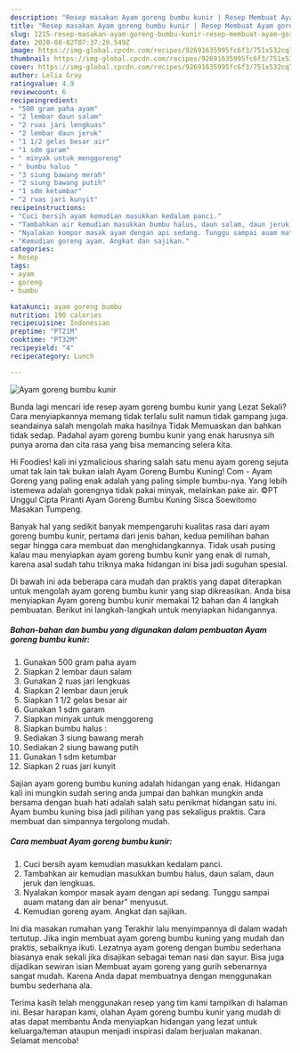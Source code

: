 ```yaml
---
description: "Resep masakan Ayam goreng bumbu kunir | Resep Membuat Ayam goreng bumbu kunir Yang Sempurna"
title: "Resep masakan Ayam goreng bumbu kunir | Resep Membuat Ayam goreng bumbu kunir Yang Sempurna"
slug: 1215-resep-masakan-ayam-goreng-bumbu-kunir-resep-membuat-ayam-goreng-bumbu-kunir-yang-sempurna
date: 2020-08-02T07:37:20.549Z
image: https://img-global.cpcdn.com/recipes/92691635995fc6f3/751x532cq70/ayam-goreng-bumbu-kunir-foto-resep-utama.jpg
thumbnail: https://img-global.cpcdn.com/recipes/92691635995fc6f3/751x532cq70/ayam-goreng-bumbu-kunir-foto-resep-utama.jpg
cover: https://img-global.cpcdn.com/recipes/92691635995fc6f3/751x532cq70/ayam-goreng-bumbu-kunir-foto-resep-utama.jpg
author: Lelia Gray
ratingvalue: 4.9
reviewcount: 6
recipeingredient:
- "500 gram paha ayam"
- "2 lembar daun salam"
- "2 ruas jari lengkuas"
- "2 lembar daun jeruk"
- "1 1/2 gelas besar air"
- "1 sdm garam"
- " minyak untuk menggoreng"
- " bumbu halus "
- "3 siung bawang merah"
- "2 siung bawang putih"
- "1 sdm ketumbar"
- "2 ruas jari kunyit"
recipeinstructions:
- "Cuci bersih ayam kemudian masukkan kedalam panci."
- "Tambahkan air kemudian masukkan bumbu halus, daun salam, daun jeruk dan lengkuas."
- "Nyalakan kompor masak ayam dengan api sedang. Tunggu sampai auam matang dan air benar&#34; menyusut."
- "Kemudian goreng ayam. Angkat dan sajikan."
categories:
- Resep
tags:
- ayam
- goreng
- bumbu

katakunci: ayam goreng bumbu 
nutrition: 190 calories
recipecuisine: Indonesian
preptime: "PT21M"
cooktime: "PT32M"
recipeyield: "4"
recipecategory: Lunch

---
```



![Ayam goreng bumbu kunir](https://img-global.cpcdn.com/recipes/92691635995fc6f3/751x532cq70/ayam-goreng-bumbu-kunir-foto-resep-utama.jpg)

Bunda lagi mencari ide resep ayam goreng bumbu kunir yang Lezat Sekali? Cara menyiapkannya memang tidak terlalu sulit namun tidak gampang juga. seandainya salah mengolah maka hasilnya Tidak Memuaskan dan bahkan tidak sedap. Padahal ayam goreng bumbu kunir yang enak harusnya sih punya aroma dan cita rasa yang bisa memancing selera kita.

Hi Foodies! kali ini yzmalicious sharing salah satu menu ayam goreng sejuta umat tak lain tak bukan ialah Ayam Goreng Bumbu Kuning! Com - Ayam Goreng yang paling enak adalah yang paling simple bumbu-nya. Yang lebih istemewa adalah gorengnya tidak pakai minyak, melainkan pake air. ©PT Unggul Cipta Piranti Ayam Goreng Bumbu Kuning Sisca Soewitomo Masakan Tumpeng.

Banyak hal yang sedikit banyak mempengaruhi kualitas rasa dari ayam goreng bumbu kunir, pertama dari jenis bahan, kedua pemilihan bahan segar hingga cara membuat dan menghidangkannya. Tidak usah pusing kalau mau menyiapkan ayam goreng bumbu kunir yang enak di rumah, karena asal sudah tahu triknya maka hidangan ini bisa jadi suguhan spesial.


Di bawah ini ada beberapa cara mudah dan praktis yang dapat diterapkan untuk mengolah ayam goreng bumbu kunir yang siap dikreasikan. Anda bisa menyiapkan Ayam goreng bumbu kunir memakai 12 bahan dan 4 langkah pembuatan. Berikut ini langkah-langkah untuk menyiapkan hidangannya.

<!--inarticleads1-->

##### Bahan-bahan dan bumbu yang digunakan dalam pembuatan Ayam goreng bumbu kunir:

1. Gunakan 500 gram paha ayam
1. Siapkan 2 lembar daun salam
1. Gunakan 2 ruas jari lengkuas
1. Siapkan 2 lembar daun jeruk
1. Siapkan 1 1/2 gelas besar air
1. Gunakan 1 sdm garam
1. Siapkan  minyak untuk menggoreng
1. Siapkan  bumbu halus :
1. Sediakan 3 siung bawang merah
1. Sediakan 2 siung bawang putih
1. Gunakan 1 sdm ketumbar
1. Siapkan 2 ruas jari kunyit


Sajian ayam goreng bumbu kuning adalah hidangan yang enak. Hidangan kali ini mungkin sudah sering anda jumpai dan bahkan mungkin anda bersama dengan buah hati adalah salah satu penikmat hidangan satu ini. Ayam bumbu kuning bisa jadi pilihan yang pas sekaligus praktis. Cara membuat dan simpannya tergolong mudah. 

<!--inarticleads2-->

##### Cara membuat Ayam goreng bumbu kunir:

1. Cuci bersih ayam kemudian masukkan kedalam panci.
1. Tambahkan air kemudian masukkan bumbu halus, daun salam, daun jeruk dan lengkuas.
1. Nyalakan kompor masak ayam dengan api sedang. Tunggu sampai auam matang dan air benar&#34; menyusut.
1. Kemudian goreng ayam. Angkat dan sajikan.


Ini dia masakan rumahan yang Terakhir lalu menyimpannya di dalam wadah tertutup. Jika ingin membuat ayam goreng bumbu kuning yang mudah dan praktis, sebaiknya ikuti. Lezatnya ayam goreng dengan bumbu sederhana biasanya enak sekali jika disajikan sebagai teman nasi dan sayur. Bisa juga dijadikan sewiran isian Membuat ayam goreng yang gurih sebenarnya sangat mudah. Karena Anda dapat membuatnya dengan menggunakan bumbu sederhana ala. 

Terima kasih telah menggunakan resep yang tim kami tampilkan di halaman ini. Besar harapan kami, olahan Ayam goreng bumbu kunir yang mudah di atas dapat membantu Anda menyiapkan hidangan yang lezat untuk keluarga/teman ataupun menjadi inspirasi dalam berjualan makanan. Selamat mencoba!
